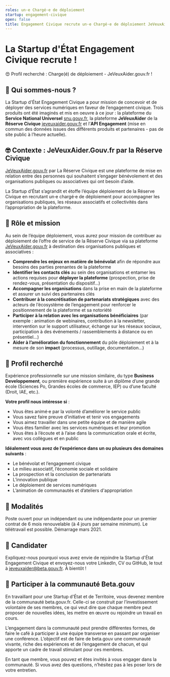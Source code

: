 ```yaml
---
roles: un·e Chargé·e de déploiement
startup: engagement-civique
open: false 
title: Engagement Civique recrute un·e Chargé·e de déploiement JeVeuxAider.Gouv.fr
---
```


# La Startup d'État Engagement Civique recrute !


😍 Profil recherché : Charge(é) de déploiement - JeVeuxAider.gouv.fr !

## 👋 Qui sommes-nous ?
La Startup d'État Engagement Civique a pour mission de concevoir et de déployer des services numériques en faveur de l’engagement civique. Trois produits ont été imaginés et mis en oeuvre à ce jour : la plateforme du **Service National Universel** [snu.gouv.fr](https://www.snu.gouv.fr/), la plateforme **JeVeuxAider** de la **Réserve Civique** [jeveuxaider.gouv.fr](https://jeveuxaider.gouv.fr/) et l’**API Engagement** (mise en commun des données issues des différents produits et partenaires - pas de site public à l’heure actuelle).

## 🤓 Contexte : JeVeuxAider.Gouv.fr par la Réserve Civique
[JeVeuxAider.gouv.fr](https://jeveuxaider.gouv.fr/) par La Réserve Civique est une plateforme de mise en relation entre des personnes qui souhaitent s’engager bénévolement et des organisations publiques ou associatives qui ont besoin d’aide. 

La Startup d’État s’agrandit et étoffe l’équipe déploiement de la Réserve Civique en recrutant un·e chargé·e de déploiement pour accompagner les organisations publiques, les réseaux associatifs et collectivités dans l’appropriation de la plateforme.


## 🎯 Rôle et mission
Au sein de l’équipe déploiement, vous aurez pour mission de contribuer au déploiement de l’offre de service de la Réserve Civique via sa plateforme [JeVeuxAider.gouv.fr](https://jeveuxaider.gouv.fr/) à destination des organisations publiques et associatives :

- **Comprendre les enjeux en matière de bénévolat** afin de répondre aux besoins des parties prenantes de la plateforme 
- **Identifier les contacts clés** au sein des organisations et entamer les actions requises pour **déployer la plateforme** (prospection, prise de rendez-vous, présentation du dispositif...)
- **Accompagner les organisations** dans la prise en main de la plateforme et assurer un suivi des partenaires clés
- **Contribuer à la concrétisation de partenariats stratégiques** avec des acteurs de l’écosystème de l’engagement pour renforcer le positionnement de la plateforme et sa notoriété 
- **Participer à la relation avec les organisations bénéficiaires** (par exemple : animation de webinaires, contribution à la newsletter, intervention sur le support utilisateur, échange sur les réseaux sociaux, participation à des événements / rassemblements à distance ou en présentiel…)
- **Aider à l’amélioration du fonctionnement** du pôle déploiement et à la mesure de son **impact** (processus, outillage, documentation…)

## 🔎 Profil recherché
Expérience professionnelle sur une mission similaire, du type **Business Developpement**, ou première expérience suite à un diplôme d’une grande école (Sciences Po, Grandes écoles de commerce, IEP) ou d’une faculté (Droit, IAE, etc.).

**Votre profil nous intéresse si** :
- Vous êtes animé·e par la volonté d’améliorer le service public
- Vous savez faire preuve d’initiative et tenir vos engagements
- Vous aimez travailler dans une petite équipe et de manière agile
- Vous êtes familier avec les services numériques et leur promotion 
- Vous êtes à l’écoute et à l’aise dans la communication orale et écrite, avec vos collègues et en public



**Idéalement vous avez de l’expérience dans un ou plusieurs des domaines suivants** :
- Le bénévolat et l’engagement civique
- Le milieu associatif, l’économie sociale et solidaire
- La prospection et la conclusion de partenariats 
- L’innovation publique
- Le déploiement de services numériques
- L’animation de communautés et d’ateliers d'appropriation 

## 📝 Modalités
Poste ouvert pour un indépendant ou une indépendante pour un premier contrat de 6 mois renouvelable (à 4 jours par semaine minimum). Le télétravail est possible. Démarrage mars 2021.


## 🚀 Candidater
Expliquez-nous pourquoi vous avez envie de rejoindre la Startup d'État Engagement Civique et envoyez-nous votre LinkedIn, CV ou GitHub, le tout à [jeveuxaider@beta.gouv.fr](mailto:jeveuxaider@beta.gouv.fr).
À bientôt !

## 🤝 Participer à la communauté Beta.gouv
En travaillant pour une Startup d'État et de Territoire, vous devenez membre de la communauté beta.gouv.fr. Celle-ci se construit par l’investissement volontaire de ses membres, ce qui veut dire que chaque membre peut proposer de nouvelles idées, les mettre en œuvre ou rejoindre un travail en cours.

L’engagement dans la communauté peut prendre différentes formes, de faire le café à participer à une équipe transverse en passant par organiser une conférence.
L’objectif est de faire de beta.gouv une communauté vivante, riche des expériences et de l’engagement de chacun, et qui apporte un cadre de travail stimulant pour ces membres.

En tant que membre, vous pouvez et êtes invités à vous engager dans la communauté. Si vous avez des questions, n’hésitez pas à les poser lors de votre entretien.
